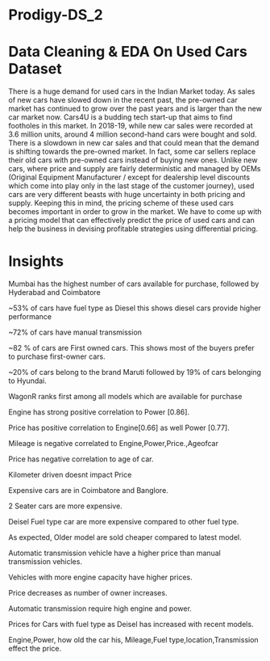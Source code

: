 # Prodigy-DS_2

# Data Cleaning & EDA On Used Cars Dataset

There is a huge demand for used cars in the Indian Market today. As sales of new cars have slowed down in the recent past, the pre-owned car market has continued to grow over the past years and is larger than the new car market now. Cars4U is a budding tech start-up that aims to find footholes in this market. In 2018-19, while new car sales were recorded at 3.6 million units, around 4 million second-hand cars were bought and sold. There is a slowdown in new car sales and that could mean that the demand is shifting towards the pre-owned market. In fact, some car sellers replace their old cars with pre-owned cars instead of buying new ones. Unlike new cars, where price and supply are fairly deterministic and managed by OEMs (Original Equipment Manufacturer / except for dealership level discounts which come into play only in the last stage of the customer journey), used cars are very different beasts with huge uncertainty in both pricing and supply. Keeping this in mind, the pricing scheme of these used cars becomes important in order to grow in the market. We have to come up with a pricing model that can effectively predict the price of used cars and can help the business in devising profitable strategies using differential pricing.

# Insights

Mumbai has the highest number of cars available for purchase, followed by Hyderabad and Coimbatore

~53% of cars have fuel type as Diesel this shows diesel cars provide higher performance

~72% of cars have manual transmission

~82 % of cars are First owned cars. This shows most of the buyers prefer to purchase first-owner cars.

~20% of cars belong to the brand Maruti followed by 19% of cars belonging to Hyundai.

WagonR ranks first among all models which are available for purchase

Engine has strong positive correlation to Power [0.86].

Price has positive correlation to Engine[0.66] as well Power [0.77].

Mileage is negative correlated to Engine,Power,Price.,Ageofcar

Price has negative correlation to age of car.

Kilometer driven doesnt impact Price

Expensive cars are in Coimbatore and Banglore.

2 Seater cars are more expensive.

Deisel Fuel type car are more expensive compared to other fuel type.

As expected, Older model are sold cheaper compared to latest model.

Automatic transmission vehicle have a higher price than manual transmission vehicles.

Vehicles with more engine capacity have higher prices.

Price decreases as number of owner increases.

Automatic transmission require high engine and power.

Prices for Cars with fuel type as Deisel has increased with recent models.

Engine,Power, how old the car his, Mileage,Fuel type,location,Transmission effect the price.
